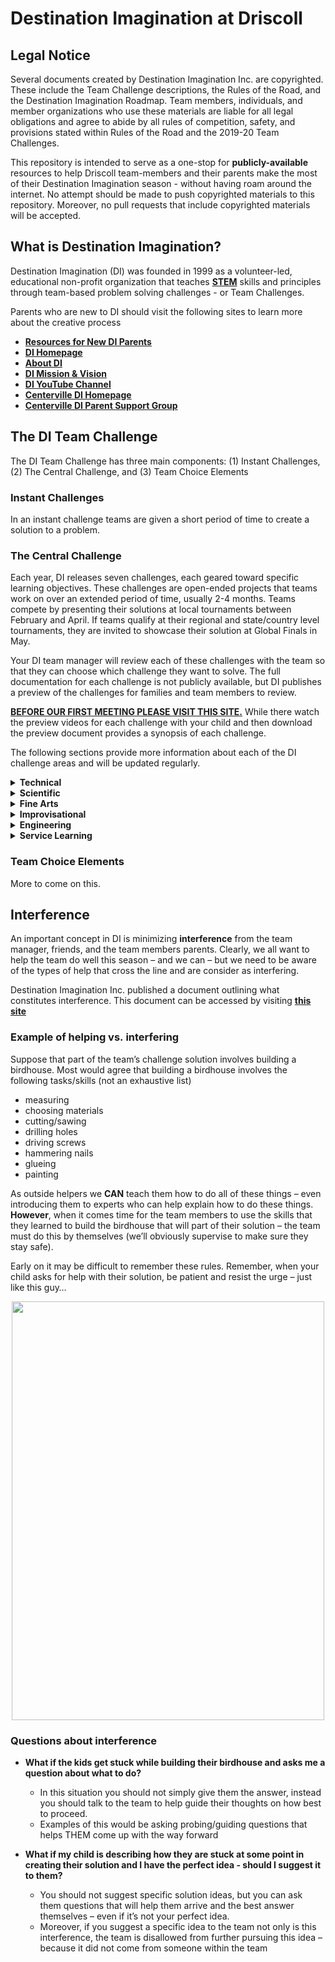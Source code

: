 Destination Imagination at Driscoll
================

## Legal Notice

Several documents created by Destination Imagination Inc. are
copyrighted. These include the Team Challenge descriptions, the Rules of
the Road, and the Destination Imagination Roadmap. Team members,
individuals, and member organizations who use these materials are liable
for all legal obligations and agree to abide by all rules of
competition, safety, and provisions stated within Rules of the Road and
the 2019-20 Team Challenges.

This repository is intended to serve as a one-stop for
**publicly-available** resources to help Driscoll team-members and their
parents make the most of their Destination Imagination season - without
having roam around the internet. No attempt should be made to push
copyrighted materials to this repository. Moreover, no pull requests
that include copyrighted materials will be accepted.

## What is Destination Imagination?

Destination Imagination (DI) was founded in 1999 as a volunteer-led,
educational non-profit organization that teaches
<a target=" " href="https://en.wikipedia.org/wiki/Science,_technology,_engineering,_and_mathematics">**STEM**</a>
skills and principles through team-based problem solving challenges - or
Team Challenges.

Parents who are new to DI should visit the following sites to learn more
about the creative process

  - <a target=" " href="https://www.destinationimagination.org/parents-start-here/">**Resources
    for New DI Parents**</a>
  - <a target=" " href="https://www.destinationimagination.org/">**DI
    Homepage**</a>
  - <a target=" " href="https://www.destinationimagination.org/about/">**About
    DI**</a>
  - <a target=" " href="https://www.destinationimagination.org/vision-mission/">**DI
    Mission & Vision**</a>
  - <a target=" " href="https://www.youtube.com/user/DIGlobalFinals/videos">**DI
    YouTube Channel**</a>
  - <a target=" " href="https://www.centervilledi.com/">**Centerville DI
    Homepage**</a>
  - <a target=" " href="https://www.centervilledi.com/parentsupportgroup.htm">**Centerville
    DI Parent Support Group**</a>

## The DI Team Challenge

The DI Team Challenge has three main components: (1) Instant Challenges,
(2) The Central Challenge, and (3) Team Choice Elements

### Instant Challenges

In an instant challenge teams are given a short period of time to create
a solution to a problem.

### The Central Challenge

Each year, DI releases seven challenges, each geared toward specific
learning objectives. These challenges are open-ended projects that teams
work on over an extended period of time, usually 2-4 months. Teams
compete by presenting their solutions at local tournaments between
February and April. If teams qualify at their regional and state/country
level tournaments, they are invited to showcase their solution at Global
Finals in May.

Your DI team manager will review each of these challenges with the team
so that they can choose which challenge they want to solve. The full
documentation for each challenge is not publicly available, but DI
publishes a preview of the challenges for families and team members to
review.

<u>**BEFORE OUR FIRST MEETING PLEASE VISIT [THIS
SITE](https://www.destinationimagination.org/challenge-program/2019-20-challenge-previews/).**</u>
While there watch the preview videos for each challenge with your child
and then download the preview document provides a synopsis of each
challenge.

The following sections provide more information about each of the DI
challenge areas and will be updated regularly.

<details>

<summary><b>Technical</b></summary>

<p>

The Technical Challenge requires teams to build equipment, such as
vehicles, in order to solve their challenge. They must also include a
performance, in a specific form or about a general topic supplied with
the challenge. In addition, the challenge requires teams to create
specific elements unique to the team that will count as Team Choice
Elements. The team will be evaluated on their creativity and
originality, the quality, workmanship and effort, and the integration of
the elements into the presentation. Normally, Team Choice Elements
account for 15% of a team’s score. The Team Choice Element can be
anything that the team chooses, as long as it is not a scoring element.
<br/> <!-- <center> -->
<!-- <iframe width="800" height="400" src="https://www.youtube.com/embed/tWiOP7Bhq6Y" frameborder="0" allow="accelerometer; encrypted-media; gyroscope; picture-in-picture" allowfullscreen></iframe> -->
<!-- <center> -->

</p>

</details>

<!--##########################-->

<!--##########################-->

<details>

<summary><b>Scientific</b></summary>

<p>

The Scientific Challenge requires teams to do research on a specific
aspect of science, and then create a performance based on it. Sometimes,
there is also a specific requirement to build a certain kind of prop or
costume. In addition, the challenge requires teams to create two
specific elements unique to the team that will count as Team Choice
Elements. The team will be evaluated on the creativity and originality,
the quality, workmanship and effort, and the integration of the element
into the presentation. Normally, Team Choice Elements account for 15% of
a team’s score. The Team Choice Element can be anything that the team
chooses, as long as it is not a scoring element. <br/> <!-- <center> -->
<!-- <iframe width="800" height="400" src="https://www.youtube.com/embed/eqSJnsY8WnY" frameborder="0" allow="accelerometer; encrypted-media; gyroscope; picture-in-picture" allowfullscreen></iframe> -->
<!-- <center> -->

</p>

</details>

<!--##########################-->

<!--##########################-->

<details>

<summary><b>Fine Arts</b></summary>

<p>

The Fine Arts Challenge requires teams to create and act out a
performance that demonstrates some theatrical technique. It may be to
use a certain method of presentation or to make a certain type of prop.
In addition, the challenge requires teams to create two specific
elements unique to the team that will count as Team Choice Elements. The
team will be evaluated on the creativity and originality, the quality,
workmanship and effort, and the integration of the element into the
presentation. Normally, Team Choice Elements account for 15% of a team’s
score. The Team Choice Element can be anything that the team chooses, as
long as it is not a scoring element. <br/> <!-- <center> -->
<!-- <iframe width="800" height="400" src="https://www.youtube.com/embed/1t-BtBCIWfw" frameborder="0" allow="accelerometer; encrypted-media; gyroscope; picture-in-picture" allowfullscreen></iframe> -->
<!-- <center> -->

</p>

</details>

<!--##########################-->

<!--##########################-->

<details>

<summary><b>Improvisational</b></summary>

<p>

The Improvisational Challenge requires teams to think on their feet and
create a skit within a short window of time, and then present it. There
is usually a theme, of some sort, as well as a prop requirement that
requires teams to create or incorporate different props. The team will
also be evaluated for teamwork in this challenge. <br/>
<!-- <center> -->
<!-- <iframe width="800" height="400" src="https://www.youtube.com/embed/DVKJHu31lbA" frameborder="0" allow="accelerometer; encrypted-media; gyroscope; picture-in-picture" allowfullscreen></iframe> -->
<!-- <center> -->

</p>

</details>

<!--##########################-->

<!--##########################-->

<details>

<summary><b>Engineering</b></summary>

<p>

The Engineering Challenge requires teams to create a structure, with
material and weight requirements, as well as an accompanying performance
that has to do with some aspect of the structure. The structures are
scored using a weight held ratio (WHR), where the weight held at the
tournament is divided over the weight of the structure, to create a fair
comparison of team structures. Some years, there have been additional
elements that the team had to incorporate into their structures, such as
holding golf balls. By performing these extra tasks, the team may
receive additional weight held credit. In addition, the challenge
requires teams to create two specific elements unique to the team that
will count as Team Choice Elements. The team will be evaluated on the
creativity and originality, the quality, workmanship and effort, and the
integration of the element into the presentation. Normally, Team Choice
Elements account for 15% of a team’s score. The Team Choice Element can
be anything that the team chooses, as long as it is not a scoring
element. <br/> <!-- <center> -->
<!-- <iframe width="800" height="400" src="https://www.youtube.com/embed/a_kwCwgRHhw" frameborder="0" allow="accelerometer; encrypted-media; gyroscope; picture-in-picture" allowfullscreen></iframe> -->
<!-- <center> -->

</p>

</details>

<!--##########################-->

<!--##########################-->

<details>

<summary><b>Service Learning</b></summary>

<p>

The Service Learning Challenge, also known as projectOUTREACH, requires
teams to do a service project that benefits their community, and then
create a performance to present at the tournament. The challenge always
has a theme that the team has to incorporate into their skit, or the way
they carry out their project. For some program seasons, the challenge
requires teams to create two specific elements unique to the team that
will count as Team Choice Elements. The team will be evaluated on the
creativity and originality, the quality, workmanship and effort, and the
integration of the element into the presentation. Normally, Team Choice
Elements account for 15% of a team’s score. The Team Choice Element can
be anything that the team chooses, as long as it is not a scoring
element. <br/> <!-- <center> -->
<!-- <iframe width="800" height="400" src="https://www.youtube.com/embed/8UhQ-KROI_k" frameborder="0" allow="accelerometer; encrypted-media; gyroscope; picture-in-picture" allowfullscreen></iframe> -->
<!-- <center> -->

</p>

</details>

### Team Choice Elements

More to come on this.

## Interference

An important concept in DI is minimizing **interference** from the team
manager, friends, and the team members parents. Clearly, we all want to
help the team do well this season – and we can – but we need to be aware
of the types of help that cross the line and are consider as
interfering.

Destination Imagination Inc. published a document outlining what
constitutes interference. This document can be accessed by visiting
<a target=" " href="https://www.destinationimagination.org/blog/what-is-interference/">**this
site**</a>

### Example of helping vs. interfering

Suppose that part of the team’s challenge solution involves building a
birdhouse. Most would agree that building a birdhouse involves the
following tasks/skills (not an exhaustive list)

  - measuring
  - choosing materials
  - cutting/sawing
  - drilling holes
  - driving screws
  - hammering nails
  - glueing
  - painting

As outside helpers we **CAN** teach them how to do all of these things –
even introducing them to experts who can help explain how to do these
things. **However**, when it comes time for the team members to use the
skills that they learned to build the birdhouse that will part of their
solution – the team must do this by themselves (we’ll obviously
supervise to make sure they stay safe).

Early on it may be difficult to remember these rules. Remember, when
your child asks for help with their solution, be patient and resist the
urge – just like this guy…

<center>

<img src="https://www.oddities123.com/wp-content/uploads/2013/02/patient-dog-7.jpg" width="500" height="670" align="middle">
</img>

</center>

### Questions about interference

  - **What if the kids get stuck while building their birdhouse and asks
    me a question about what to do?**
    
      - In this situation you should not simply give them the answer,
        instead you should talk to the team to help guide their thoughts
        on how best to proceed.
      - Examples of this would be asking probing/guiding questions that
        helps THEM come up with the way forward

  - **What if my child is describing how they are stuck at some point in
    creating their solution and I have the perfect idea - should I
    suggest it to them?**
    
      - You should not suggest specific solution ideas, but you can ask
        them questions that will help them arrive and the best answer
        themselves – even if it’s not your perfect idea.
      - Moreover, if you suggest a specific idea to the team not only is
        this interference, the team is disallowed from further pursuing
        this idea – because it did not come from someone within the team
